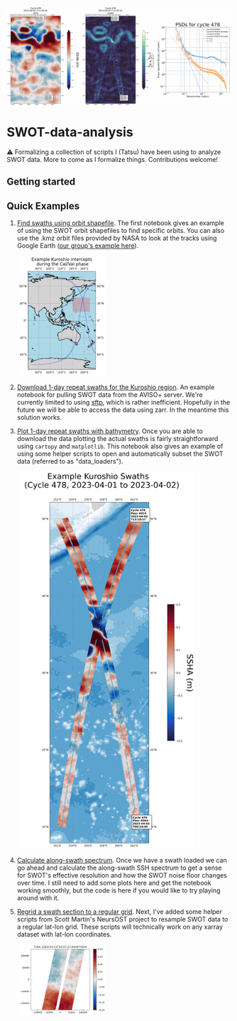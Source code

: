 <img src="Figures/Kuroshio_SSHA_DUACS_PSD_overlay-3.png" alt="sig0 over sea ice" width="600">

# SWOT-data-analysis

⚠️ Formalizing a collection of scripts I (Tatsu) have been using to analyze SWOT data. More to come as I formalize things. Contributions welcome!


## Getting started

## Quick Examples 

1. [Find swaths using orbit shapefile](examples/001_Find_swaths_using_orbit_shapefile.ipynb). The first notebook gives an example of using the SWOT orbit shapefiles to find specific orbits. You can also use the .kmz orbit files provided by NASA to look at the tracks using Google Earth ([our group's example here](https://earth.google.com/earth/d/1a7fJPbcbpzafBJjMzASRo6DcGhQb9Sq_?usp=sharing)). 

   <img src="Figures/find_swaths.png" alt="sig0 over sea ice" width="200">
   
1. [Download 1-day repeat swaths for the Kuroshio region](examples/002_Download_1-day_repeat_swaths_for_kuroshio_and_subset.ipynb). An example notebook for pulling SWOT data from the AVISO+ server. We're currently limited to using [sftp](https://en.wikipedia.org/wiki/SSH_File_Transfer_Protocol), which is rather inefficient. Hopefully in the future we will be able to access the data using zarr. In the meantime this solution works.

1. [Plot 1-day repeat swaths with bathymetry](examples/003_Plot_1-day_repeat_swaths_off_of_Kuroshio.ipynb). Once you are able to download the data plotting the actual swaths is fairly straightforward using `cartopy` and `matplotlib`. This notebook also gives an example of using some helper scripts to open and automatically subset the SWOT data (referred to as "data_loaders").

   <img src="Figures/plot_swaths_example.png" alt="sig0 over sea ice" width="400">

1. [Calculate along-swath spectrum](examples/004_Calculate_the_spectrum_of_the_kuroshio_swaths.ipynb). Once we have a swath loaded we can go ahead and calculate the along-swath SSH spectrum to get a sense for SWOT's effective resolution and how the SWOT noise floor changes over time. I still need to add some plots here and get the notebook working smoothly, but the code is here if you would like to try playing around with it. 

1. [Regrid a swath section to a regular grid](examples/005_Regrid_Kuroshio.ipynb). Next, I've added some helper scripts from Scott Martin's NeursOST project to resample SWOT data to a regular lat-lon grid. These scripts will technically work on any xarray dataset with lat-lon coordinates.

   <img src="Figures/regridding_example.png" alt="unsmoothed SSH" width="200">

